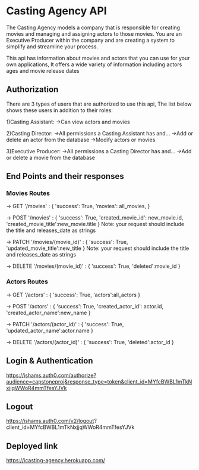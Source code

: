 # Casting Agency API

The Casting Agency models a company that is responsible for creating movies and managing and assigning actors to those movies. You are an Executive Producer within the company and are creating a system to simplify and streamline your process.

This api has information about movies and actors that you can use for your own applications, It offers a wide variety of information including actors ages and movie release dates

## Authorization

There are 3 types of users that are authorized to use this api, The list below shows these users in addition to their roles:

1)Casting Assistant:
->Can view actors and movies

2)Casting Director:
->All permissions a Casting Assistant has and…
->Add or delete an actor from the database
->Modify actors or movies

3)Executive Producer:
->All permissions a Casting Director has and…
->Add or delete a movie from the database

## End Points and their responses

### Movies Routes

-> GET '/movies' :
{
'success': True,
'movies': all_movies,
}

-> POST '/movies' :
{
'success': True,
'created_movie_id': new_movie.id,
'created_movie_title':new_movie.title
}
Note: your request should include the title and releases_date as strings

-> PATCH '/movies/(movie_id)' :
{
'success': True,
'updated_movie_title':new_title
}
Note: your request should include the title and releases_date as strings

-> DELETE '/movies/(movie_id)' :
{
'success': True,
'deleted':movie_id
}

### Actors Routes

-> GET '/actors' :
{
'success': True,
'actors':all_actors
}

-> POST '/actors' :
{
'success': True,
'created_actor_id': actor.id,
'created_actor_name':new_name
}

-> PATCH '/actors/(actor_id)' :
{
'success': True,
'updated_actor_name':actor.name
}

-> DELETE '/actors/(actor_id)' :
{
'success': True,
'deleted':actor_id
}

## Login & Authentication

https://ishams.auth0.com/authorize?audience=capstoneproj&response_type=token&client_id=MYfcBWBL1mTkNxjjqWWoR4mmTfesYJVk

## Logout

https://ishams.auth0.com/v2/logout?
client_id=MYfcBWBL1mTkNxjjqWWoR4mmTfesYJVk

## Deployed link

https://icasting-agency.herokuapp.com/
